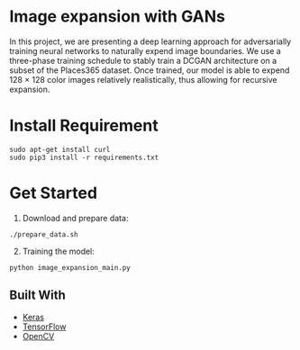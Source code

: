 # Image expansion with GANs
In this project, we are presenting a deep learning approach for adversarially training
neural networks to naturally expend image boundaries. We use a three-phase training schedule to
stably train a DCGAN architecture on a subset of the Places365 dataset. Once trained, our model
is able to expend 128 × 128 color images relatively realistically, thus allowing for recursive
expansion.

# Install Requirement

```
sudo apt-get install curl
sudo pip3 install -r requirements.txt
```
# Get Started

1. Download and prepare data:

```
./prepare_data.sh
```

2. Training the model:

```
python image_expansion_main.py
```

## Built With

* [Keras](https://www.tensorflow.org/guide/keras)
* [TensorFlow](https://www.tensorflow.org)
* [OpenCV](https://opencv.org)
